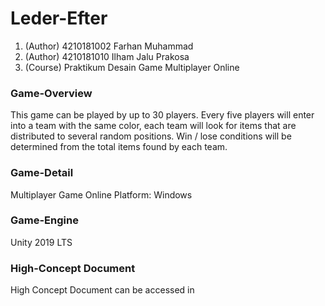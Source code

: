 # Leder-Efter
1. (Author) 4210181002 Farhan Muhammad
2. (Author) 4210181010 Ilham Jalu Prakosa
3. (Course) Praktikum Desain Game Multiplayer Online

### Game-Overview
This game can be played by up to 30 players. Every five players will enter into a team with the same color, each team will look for items that are distributed to several random positions. Win / lose conditions will be determined from the total items found by each team.

### Game-Detail
Multiplayer Game Online
Platform: Windows

### Game-Engine
Unity 2019 LTS

### High-Concept Document
High Concept Document can be accessed in <a href="https://docs.google.com/presentation/d/1IT5tO_OZ1EZySGK0vKDDZZpI3ZeyAXCc-Gt6M5B67sk/edit?usp=sharing">

